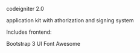 codeigniter 2.0

application kit with athorization and signing system


Includes frontend:

Bootstrap 3 UI
Font Awesome
